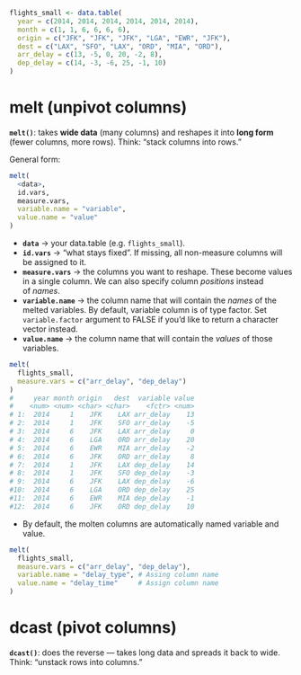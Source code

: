 ```R
flights_small <- data.table(
  year = c(2014, 2014, 2014, 2014, 2014, 2014),
  month = c(1, 1, 6, 6, 6, 6),
  origin = c("JFK", "JFK", "JFK", "LGA", "EWR", "JFK"),
  dest = c("LAX", "SFO", "LAX", "ORD", "MIA", "ORD"),
  arr_delay = c(13, -5, 0, 20, -2, 8),
  dep_delay = c(14, -3, -6, 25, -1, 10)
)
```
# melt (unpivot columns)

**`melt()`**: takes **wide data** (many columns) and reshapes it into **long form** (fewer columns, more rows). Think: “stack columns into rows.”

General form:

```R
melt(
  <data>,
  id.vars,
  measure.vars,
  variable.name = "variable",
  value.name = "value"
)
```

- **`data`** → your data.table (e.g. `flights_small`).
- **`id.vars`** →  “what stays fixed”. If missing, all non-measure columns will be assigned to it.
- **`measure.vars`** → the columns you want to reshape. These become values in a single column.  We can also specify column _positions_ instead of _names_.
- **`variable.name`** → the column name that will contain the _names_ of the melted variables. By default, variable column is of type factor. Set `variable.factor` argument to FALSE if you’d like to return a character vector instead.
- **`value.name`** → the column name that will contain the _values_ of those variables.

```R
melt(
  flights_small,
  measure.vars = c("arr_delay", "dep_delay")
)
#     year month origin   dest  variable value
#    <num> <num> <char> <char>    <fctr> <num>
# 1:  2014     1    JFK    LAX arr_delay    13
# 2:  2014     1    JFK    SFO arr_delay    -5
# 3:  2014     6    JFK    LAX arr_delay     0
# 4:  2014     6    LGA    ORD arr_delay    20
# 5:  2014     6    EWR    MIA arr_delay    -2
# 6:  2014     6    JFK    ORD arr_delay     8
# 7:  2014     1    JFK    LAX dep_delay    14
# 8:  2014     1    JFK    SFO dep_delay    -3
# 9:  2014     6    JFK    LAX dep_delay    -6
#10:  2014     6    LGA    ORD dep_delay    25
#11:  2014     6    EWR    MIA dep_delay    -1
#12:  2014     6    JFK    ORD dep_delay    10
```
- By default, the molten columns are automatically named variable and value.

```R
melt(
  flights_small,
  measure.vars = c("arr_delay", "dep_delay"),
  variable.name = "delay_type", # Assing column name
  value.name = "delay_time"     # Assign column name
)
```

# dcast (pivot columns)

**`dcast()`**: does the reverse — takes long data and spreads it back to wide. Think: “unstack rows into columns.”

